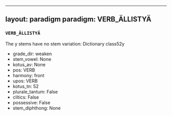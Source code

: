 
---
layout: paradigm
paradigm: VERB_ÄLLISTYÄ
---
### ` VERB_ÄLLISTYÄ `

The y stems have no stem variation: Dictionary class52y
* grade_dir: weaken
* stem_vowel: None
* kotus_av: None
* pos: VERB
* harmony: front
* upos: VERB
* kotus_tn: 52
* plurale_tantum: False
* clitics: False
* possessive: False
* stem_diphthong: None
